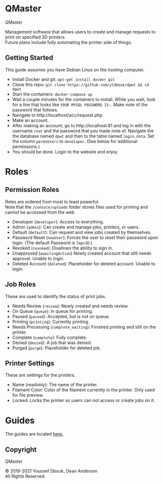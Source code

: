 # QMaster

QMaster

Management software that allows users to create and manage requests to print on specified 3D printers.\
Future plans include fully automating the printer side of things.

## Getting Started

This guide assumes you have Debian Linux on the hosting computer.

- Install Docker and git: `apt-get install docker git`
- Clone this repo: `git clone https://github.com/yldbouk/dpwt && cd dpwt`
- Start the containers: `docker-compose up`
- Wait a couple minutes for the containers to install. While you wait, look for a line that looks like `YOUR MYSQL PASSWORD IS:`. Make note of the password that follows.
- Navigate to http://localhost/acc/request.php
- Make an account.
- After making an account, go to http://localhost:81 and log in with the username `root` and the password that you made note of. Navigate the the database named `dpwt` and then to the table named `login_data`. Set the column `permsUsers` to `developer`. (See below for additional permissions.)
- You should be done. Login to the website and enjoy.

# Roles

## Permission Roles

Roles are ordered from most to least powerful.\
Note that the `/console/uploads` folder stores files used for printing and cannot be accessed from the web.

- Developer (`developer`): Access to everything.
- Admin (`admin`): Can create and manage jobs, printers, or users.
- Default (`default`): Can request and view jobs created by themselves.
- Password Reset (`newUser`): Forces the user to reset their password upon login. (The default Password is `lmps3D`.)
- Revoked (`revoked`): Disallows the ability to sign in.
- Unapproved (`awaitingAction`) Newly created account that still needs approval. Unable to login.
- Deleted Account (`deleted`): Placeholder for deleted account. Unable to login.

## Job Roles

These are used to identify the status of print jobs.

- Needs Review (`review`): Newly created and needs review.
- On Queue (`queue`): In queue for printing. 
- Paused (`paused`): Accepted, but is not on queue.
- Printing (`printing`): Currently printing.
- Needs Processing (`complete_waiting`): Finished printing and still on the printer.
- Complete (`complete`): Fully complete.
- Denied (`denied`): A job that was denied.
- Purged (`purge`): Placeholder for deleted job.

## Printer Settings

These are settings for the printers.

- Name (readonly): The name of the printer.
- Filament Color: Color of the filament currently in the printer. Only used for file preview.
- Locked: Locks the printer so users can not access or create jobs on it.

# Guides
The guides are located [here.](Guides.md)

## Copyright
QMaster

© 2019-2021 Youssef Dbouk, Dean Anderson\
All Rights Reserved.
